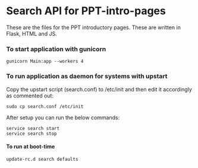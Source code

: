 # Search API for PPT-intro-pages
These are the files for the PPT introductory pages. These are written in Flask, HTML and JS.

### To start application with gunicorn

```
gunicorn Main:app --workers 4
```

### To run application as daemon for systems with upstart

Copy the upstart script (search.conf) to /etc/init and then edit it accordingly as commented out:

```
sudo cp search.conf /etc/init
```

After setup you can run the below commands:

```
service search start
service search stop
```

#### To run at boot-time
```
update-rc.d search defaults
```
